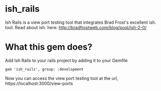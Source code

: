 # ish_rails

Ish Rails is a view port testing tool that integrates Brad Frost's excellent ish. tool. 
Read about ish. here: http://bradfrostweb.com/blog/post/ish-2-0/

# What this gem does?

Add Ish Rails to your rails project by adding it to your Gemfile

```
gem 'ish_rails', group: :development
```

Now you can access the view port testing tool at the url, https://localhost:3000/view-ports
